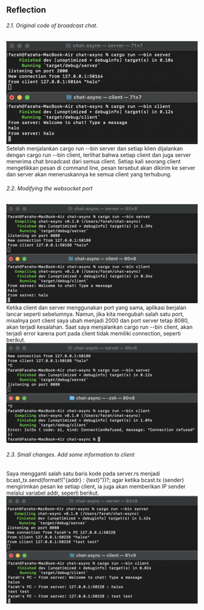 ## Reflection
###### 2.1. Original code of broadcast chat.
![2.1](assets/images/2.1.png)
Setelah menjalankan cargo run --bin server dan setiap klien dijalankan dengan  cargo run --bin client, terlihat bahwa setiap client dan juga server menerima chat broadcast dari semua client. Setiap kali seorang client mengetikkan pesan di command line, pesan tersebut akan dikirim ke server dan server akan meneruskannya ke semua client yang terhubung.

###### 2.2. Modifying the websocket port
![2.2](assets/images/2.2.png)
Ketika client dan server menggunakan port yang sama, aplikasi berjalan lancar seperti sebelumnya. Namun, jika kita mengubah salah satu port, misalnya port client saya ubah menjadi 2000 dan port server tetap 8080, akan terjadi kesalahan. Saat saya menjalankan cargo run --bin client, akan terjadi error karena port pada client tidak memiliki connection, seperti berikut.
![2.2(2)](assets/images/2.2(2).png)

###### 2.3. Small changes. Add some information to client
Saya mengganti salah satu baris kode pada server.rs menjadi bcast_tx.send(format!("{addr} : {text}"))?; agar ketika bcast.tx (sender) mengirimkan pesan ke setiap client, ia juga akan memberikan IP sender melalui variabel addr, seperti berikut.
![2.3](assets/images/2.3.png)